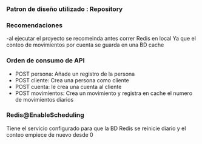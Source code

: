 ### Patron de diseño utilizado : Repository
### Recomendaciones
-al ejecutar el proyecto se recomeinda antes correr Redis en local Ya que el conteo de movimientos por cuenta se guarda en una BD cache
### Orden de consumo de API
- POST persona: Añade un registro de la persona
- POST cliente: Crea una persona como cliente
- POST cuenta: le crea una cuenta al cliente
- POST movimientos: Crea un movimiento y registra en cache el numero de movimientos diarios


### Redis@EnableScheduling
Tiene el servicio configurado para que la BD Redis se reinicie diario y el conteo empiece de nuevo desde 0

